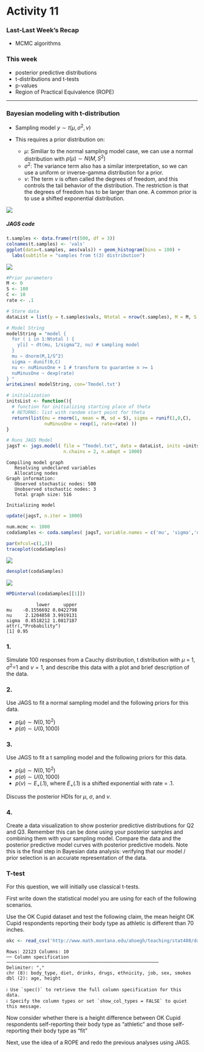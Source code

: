 # Activity 11


### Last-Last Week’s Recap

- MCMC algorithms

### This week

- posterior predictive distributions
- t-distributions and t-tests
- p-values
- Region of Practical Equivalence (ROPE)

------------------------------------------------------------------------

### Bayesian modeling with t-distribution

- Sampling model $y \sim t(\mu, \sigma^2, \nu)$

- This requires a prior distribution on:

  - $\mu$: Similiar to the normal sampling model case, we can use a
    normal distribution with $p(\mu) \sim N(M,S^2)$
  - $\sigma^2$: The variance term also has a similar interpretation, so
    we can use a uniform or inverse-gamma distribution for a prior.
  - $\nu$: The term $\nu$ is often called the degrees of freedom, and
    this controls the tail behavior of the distribution. The restriction
    is that the degrees of freedom has to be larger than one. A common
    prior is to use a shifted exponential distribution.

<img src="Activity11_files/figure-commonmark/unnamed-chunk-2-1.png"
data-fig-align="center" />

##### JAGS code

``` r
t.samples <- data.frame(rt(500, df = 3))
colnames(t.samples) <- 'vals'
ggplot(data=t.samples, aes(vals)) + geom_histogram(bins = 100) + 
  labs(subtitle = "samples from t(3) distribution")
```

<img src="Activity11_files/figure-commonmark/unnamed-chunk-3-1.png"
data-fig-align="center" />

``` r
#Prior parameters
M <- 0
S <- 100
C <- 10
rate <- .1

# Store data
dataList = list(y = t.samples$vals, Ntotal = nrow(t.samples), M = M, S = S, C = C, rate = rate)

# Model String
modelString = "model {
  for ( i in 1:Ntotal ) {
    y[i] ~ dt(mu, 1/sigma^2, nu) # sampling model
  }
  mu ~ dnorm(M,1/S^2)
  sigma ~ dunif(0,C)
  nu <- nuMinusOne + 1 # transform to guarantee n >= 1
  nuMinusOne ~ dexp(rate)
} "
writeLines( modelString, con='Tmodel.txt')

# initialization
initsList <- function(){
  # function for initializing starting place of theta
  # RETURNS: list with random start point for theta
  return(list(mu = rnorm(1, mean = M, sd = S), sigma = runif(1,0,C), 
              nuMinusOne = rexp(1, rate=rate) ))
}

# Runs JAGS Model
jagsT <- jags.model( file = "Tmodel.txt", data = dataList, inits =initsList, 
                     n.chains = 2, n.adapt = 1000)
```

    Compiling model graph
       Resolving undeclared variables
       Allocating nodes
    Graph information:
       Observed stochastic nodes: 500
       Unobserved stochastic nodes: 3
       Total graph size: 516

    Initializing model

``` r
update(jagsT, n.iter = 1000)

num.mcmc <- 1000
codaSamples <- coda.samples( jagsT, variable.names = c('mu', 'sigma','nu'), n.iter = num.mcmc)

par(mfcol=c(1,3))
traceplot(codaSamples)
```

<img src="Activity11_files/figure-commonmark/unnamed-chunk-3-2.png"
data-fig-align="center" />

``` r
densplot(codaSamples)
```

<img src="Activity11_files/figure-commonmark/unnamed-chunk-3-3.png"
data-fig-align="center" />

``` r
HPDinterval(codaSamples[[1]])
```

               lower     upper
    mu    -0.1556692 0.0422798
    nu     2.1204858 3.9919131
    sigma  0.8518212 1.0817187
    attr(,"Probability")
    [1] 0.95

### 1.

Simulate 100 responses from a Cauchy distribution, t distribution with
$\mu$ = 1, $\sigma^2$=1 and $\nu=1$, and describe this data with a plot
and brief description of the data.

### 2.

Use JAGS to fit a normal sampling model and the following priors for
this data.

- $p(\mu) \sim N(0,10^2)$
- $p(\sigma) \sim U(0,1000)$

### 3.

Use JAGS to fit a t sampling model and the following priors for this
data.

- $p(\mu) \sim N(0,10^2)$
- $p(\sigma) \sim U(0,1000)$
- $p(\nu) \sim E_+(.1)$, where $E_+(.1)$ is a shifted exponential with
  rate = .1.

Discuss the posterior HDIs for $\mu$, $\sigma$, and $\nu$.

### 4.

Create a data visualization to show posterior predictive distributions
for Q2 and Q3. Remember this can be done using your posterior samples
and combining them with your sampling model. Compare the data and the
posterior predictive model curves with posterior predictive models. Note
this is the final step in Bayesian data analysis: verifying that our
model / prior selection is an accurate representation of the data.

### T-test

For this question, we will initially use classical t-tests.

First write down the statistical model you are using for each of the
following scenarios.

Use the OK Cupid dataset and test the following claim, the mean height
OK Cupid respondents reporting their body type as athletic is different
than 70 inches.

``` r
okc <- read_csv('http://www.math.montana.edu/ahoegh/teaching/stat408/datasets/OKCupid_profiles_clean.csv')
```

    Rows: 22123 Columns: 10
    ── Column specification ────────────────────────────────────────────────────────
    Delimiter: ","
    chr (8): body_type, diet, drinks, drugs, ethnicity, job, sex, smokes
    dbl (2): age, height

    ℹ Use `spec()` to retrieve the full column specification for this data.
    ℹ Specify the column types or set `show_col_types = FALSE` to quiet this message.

Now consider whether there is a height difference between OK Cupid
respondents self-reporting their body type as “athletic” and those
self-reporting their body type as “fit”

Next, use the idea of a ROPE and redo the previous analyses using JAGS.
